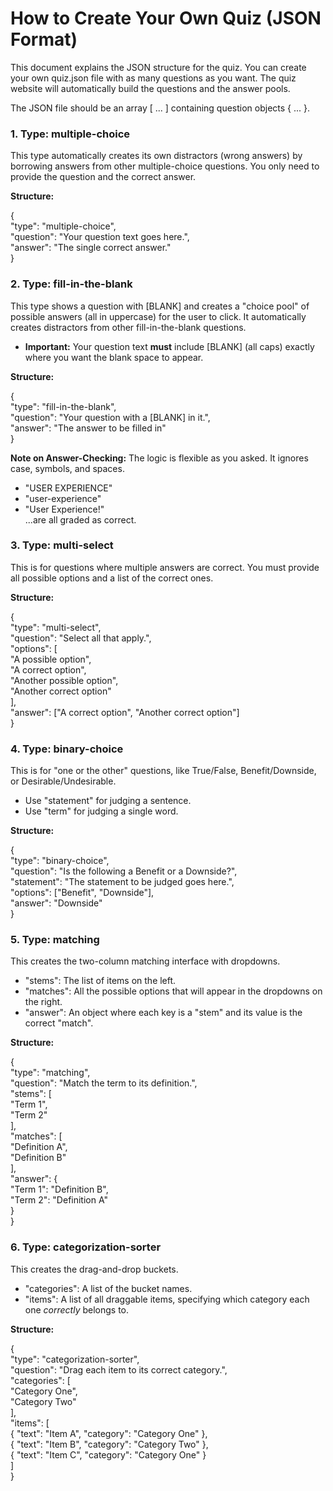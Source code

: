 # **How to Create Your Own Quiz (JSON Format)**

This document explains the JSON structure for the quiz. You can create your own quiz.json file with as many questions as you want. The quiz website will automatically build the questions and the answer pools.

The JSON file should be an array \[ ... \] containing question objects { ... }.

### **1\. Type: multiple-choice**

This type automatically creates its own distractors (wrong answers) by borrowing answers from other multiple-choice questions. You only need to provide the question and the correct answer.

**Structure:**

{  
  "type": "multiple-choice",  
  "question": "Your question text goes here.",  
  "answer": "The single correct answer."  
}

### **2\. Type: fill-in-the-blank**

This type shows a question with \[BLANK\] and creates a "choice pool" of possible answers (all in uppercase) for the user to click. It automatically creates distractors from other fill-in-the-blank questions.

* **Important:** Your question text **must** include \[BLANK\] (all caps) exactly where you want the blank space to appear.

**Structure:**

{  
  "type": "fill-in-the-blank",  
  "question": "Your question with a \[BLANK\] in it.",  
  "answer": "The answer to be filled in"  
}

**Note on Answer-Checking:** The logic is flexible as you asked. It ignores case, symbols, and spaces.

* "USER EXPERIENCE"  
* "user-experience"  
* "User Experience\!"  
  ...are all graded as correct.

### **3\. Type: multi-select**

This is for questions where multiple answers are correct. You must provide all possible options and a list of the correct ones.

**Structure:**

{  
  "type": "multi-select",  
  "question": "Select all that apply.",  
  "options": \[  
    "A possible option",  
    "A correct option",  
    "Another possible option",  
    "Another correct option"  
  \],  
  "answer": \["A correct option", "Another correct option"\]  
}

### **4\. Type: binary-choice**

This is for "one or the other" questions, like True/False, Benefit/Downside, or Desirable/Undesirable.

* Use "statement" for judging a sentence.  
* Use "term" for judging a single word.

**Structure:**

{  
  "type": "binary-choice",  
  "question": "Is the following a Benefit or a Downside?",  
  "statement": "The statement to be judged goes here.",  
  "options": \["Benefit", "Downside"\],  
  "answer": "Downside"  
}

### **5\. Type: matching**

This creates the two-column matching interface with dropdowns.

* "stems": The list of items on the left.  
* "matches": All the possible options that will appear in the dropdowns on the right.  
* "answer": An object where each key is a "stem" and its value is the correct "match".

**Structure:**

{  
  "type": "matching",  
  "question": "Match the term to its definition.",  
  "stems": \[  
    "Term 1",  
    "Term 2"  
  \],  
  "matches": \[  
    "Definition A",  
    "Definition B"  
  \],  
  "answer": {  
    "Term 1": "Definition B",  
    "Term 2": "Definition A"  
  }  
}

### **6\. Type: categorization-sorter**

This creates the drag-and-drop buckets.

* "categories": A list of the bucket names.  
* "items": A list of all draggable items, specifying which category each one *correctly* belongs to.

**Structure:**

{  
  "type": "categorization-sorter",  
  "question": "Drag each item to its correct category.",  
  "categories": \[  
    "Category One",  
    "Category Two"  
  \],  
  "items": \[  
    { "text": "Item A", "category": "Category One" },  
    { "text": "Item B", "category": "Category Two" },  
    { "text": "Item C", "category": "Category One" }  
  \]  
}  